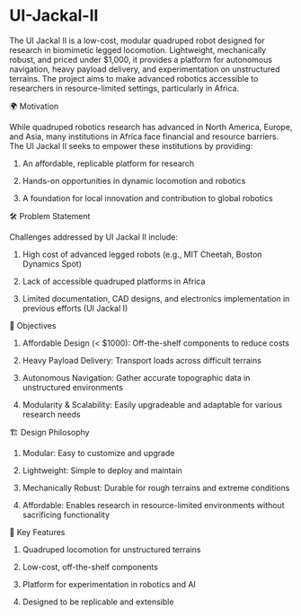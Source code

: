 # UI-Jackal-II
The UI Jackal II is a low-cost, modular quadruped robot designed for research in biomimetic legged locomotion. Lightweight, mechanically robust, and priced under $1,000, it provides a platform for autonomous navigation, heavy payload delivery, and experimentation on unstructured terrains. The project aims to make advanced robotics accessible to researchers in resource-limited settings, particularly in Africa.

🌍 Motivation

While quadruped robotics research has advanced in North America, Europe, and Asia, many institutions in Africa face financial and resource barriers. The UI Jackal II seeks to empower these institutions by providing:

1. An affordable, replicable platform for research

2. Hands-on opportunities in dynamic locomotion and robotics

3. A foundation for local innovation and contribution to global robotics

🛠 Problem Statement

Challenges addressed by UI Jackal II include:

1. High cost of advanced legged robots (e.g., MIT Cheetah, Boston Dynamics Spot)

2. Lack of accessible quadruped platforms in Africa

3. Limited documentation, CAD designs, and electronics implementation in previous efforts (UI Jackal I)

🎯 Objectives

1. Affordable Design (< $1000): Off-the-shelf components to reduce costs

2. Heavy Payload Delivery: Transport loads across difficult terrains

3. Autonomous Navigation: Gather accurate topographic data in unstructured environments

4. Modularity & Scalability: Easily upgradeable and adaptable for various research needs

🏗 Design Philosophy

1. Modular: Easy to customize and upgrade

2. Lightweight: Simple to deploy and maintain

3. Mechanically Robust: Durable for rough terrains and extreme conditions

4. Affordable: Enables research in resource-limited environments without sacrificing functionality

🔧 Key Features

1. Quadruped locomotion for unstructured terrains

2. Low-cost, off-the-shelf components

3. Platform for experimentation in robotics and AI

4. Designed to be replicable and extensible
